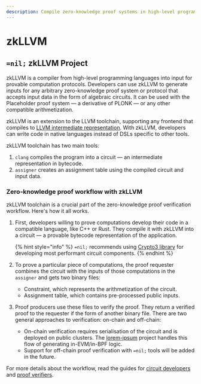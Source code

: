 ```yaml
---
description: Compile zero-knowledge proof systems in high-level programming languages
---
```


# zkLLVM

## `=nil;` zkLLVM Project

zkLLVM is a compiler from high-level programming languages into input for provable computation protocols.
Developers can use zkLLVM to generate inputs for any arbitrary zero-knowledge proof system or protocol
that accepts input data in the form of algebraic circuits.
It can be used with the Placeholder proof system — a derivative of PLONK —
or any other compatible arithmetization.

zkLLVM is an extension to the LLVM toolchain, supporting any frontend that compiles to
[LLVM intermediate representation](https://llvm.org/docs/LangRef.html#introduction).
With zkLLVM, developers can write code in native languages instead of DSLs specific to other tools.

zkLLVM toolchain has two main tools:

1.  `clang` compiles the program into a circuit — an intermediate representation in bytecode.
2.  `assigner` creates an assignment table using the compiled circuit and input data.

### Zero-knowledge proof workflow with zkLLVM

zkLLVM toolchain is a crucial part of the zero-knowledge proof verification workflow.
Here's how it all works.

1.  First, developers willing to prove computations develop their code in a compatible language, like C++ or Rust.
    They compile it with zkLLVM into a circuit — a provable bytecode representation of the application.
    
    {% hint style="info" %}
    `=nil;` recommends using [Crypto3 library](https://docs.nil.foundation/crypto3/)
    for developing most performant circuit components.
    {% endhint %}

2.  To prove a particular piece of computations, the proof requester combines the circuit with the inputs of those computations 
    in the `assigner` and gets two binary files:
    
    * Constraint, which represents the arithmetization of the circuit.
    * Assignment table, which contains pre-processed public inputs.

3.  Proof producers use these files to verify the proof.
    They return a verified proof to the requester if the form of another binary file.
    There are two general approaches to verification: on-chain and off-chain:
    
    *   On-chain verification requires serialisation of the circuit and is deployed on public clusters.
        The [lorem-ipsum](https://github.com/NilFoundation/lorem-ipsum-cli) project
        handles this flow of generating in-EVM/in-BPF logic.
    *   Support for off-chain proof verification with `=nil;` tools will be added in the future.

For more details about the workflow, read the guides for [circuit developers](manual/getting-started/circuit-generation.md)
and [proof verifiers](manual/getting-started/proof-verifier.md).
